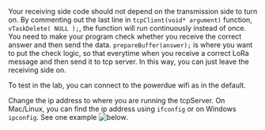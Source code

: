 
Your receiving side code should not depend on the transmission side to turn on. By commenting out the last line in `tcpClient(void* argument)` function, `vTaskDelete( NULL );`, the function will run continuously instead of once. You need to make your program check whether you receive the correct answer and then send the data. `prepareBuffer(answer);` is where you want to put the check logic, so that everytime when you receive a correct LoRa message and then send it to tcp server. In this way, you can just leave the receiving side on. 


To test in the lab, you can connect to the powerdue wifi as in the default. 

Change the ip address to where you are running the tcpServer. On Mac/Linux, you can find the ip address using `ifconfig` or on Windows `ipconfig`. See one example ![below](https://github.com/peteryej/WDAProjectResource/blob/master/tcpClient/ipaddress.jpg).
